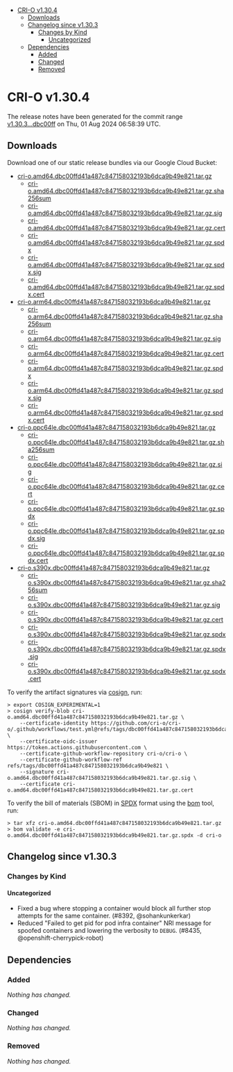 - [CRI-O v1.30.4](#cri-o-v1304)
  - [Downloads](#downloads)
  - [Changelog since v1.30.3](#changelog-since-v1303)
    - [Changes by Kind](#changes-by-kind)
      - [Uncategorized](#uncategorized)
  - [Dependencies](#dependencies)
    - [Added](#added)
    - [Changed](#changed)
    - [Removed](#removed)

# CRI-O v1.30.4

The release notes have been generated for the commit range
[v1.30.3...dbc00ff](https://github.com/cri-o/cri-o/compare/v1.30.3...v1.30.4) on Thu, 01 Aug 2024 06:58:39 UTC.

## Downloads

Download one of our static release bundles via our Google Cloud Bucket:

- [cri-o.amd64.dbc00ffd41a487c847158032193b6dca9b49e821.tar.gz](https://storage.googleapis.com/cri-o/artifacts/cri-o.amd64.dbc00ffd41a487c847158032193b6dca9b49e821.tar.gz)
  - [cri-o.amd64.dbc00ffd41a487c847158032193b6dca9b49e821.tar.gz.sha256sum](https://storage.googleapis.com/cri-o/artifacts/cri-o.amd64.dbc00ffd41a487c847158032193b6dca9b49e821.tar.gz.sha256sum)
  - [cri-o.amd64.dbc00ffd41a487c847158032193b6dca9b49e821.tar.gz.sig](https://storage.googleapis.com/cri-o/artifacts/cri-o.amd64.dbc00ffd41a487c847158032193b6dca9b49e821.tar.gz.sig)
  - [cri-o.amd64.dbc00ffd41a487c847158032193b6dca9b49e821.tar.gz.cert](https://storage.googleapis.com/cri-o/artifacts/cri-o.amd64.dbc00ffd41a487c847158032193b6dca9b49e821.tar.gz.cert)
  - [cri-o.amd64.dbc00ffd41a487c847158032193b6dca9b49e821.tar.gz.spdx](https://storage.googleapis.com/cri-o/artifacts/cri-o.amd64.dbc00ffd41a487c847158032193b6dca9b49e821.tar.gz.spdx)
  - [cri-o.amd64.dbc00ffd41a487c847158032193b6dca9b49e821.tar.gz.spdx.sig](https://storage.googleapis.com/cri-o/artifacts/cri-o.amd64.dbc00ffd41a487c847158032193b6dca9b49e821.tar.gz.spdx.sig)
  - [cri-o.amd64.dbc00ffd41a487c847158032193b6dca9b49e821.tar.gz.spdx.cert](https://storage.googleapis.com/cri-o/artifacts/cri-o.amd64.dbc00ffd41a487c847158032193b6dca9b49e821.tar.gz.spdx.cert)
- [cri-o.arm64.dbc00ffd41a487c847158032193b6dca9b49e821.tar.gz](https://storage.googleapis.com/cri-o/artifacts/cri-o.arm64.dbc00ffd41a487c847158032193b6dca9b49e821.tar.gz)
  - [cri-o.arm64.dbc00ffd41a487c847158032193b6dca9b49e821.tar.gz.sha256sum](https://storage.googleapis.com/cri-o/artifacts/cri-o.arm64.dbc00ffd41a487c847158032193b6dca9b49e821.tar.gz.sha256sum)
  - [cri-o.arm64.dbc00ffd41a487c847158032193b6dca9b49e821.tar.gz.sig](https://storage.googleapis.com/cri-o/artifacts/cri-o.arm64.dbc00ffd41a487c847158032193b6dca9b49e821.tar.gz.sig)
  - [cri-o.arm64.dbc00ffd41a487c847158032193b6dca9b49e821.tar.gz.cert](https://storage.googleapis.com/cri-o/artifacts/cri-o.arm64.dbc00ffd41a487c847158032193b6dca9b49e821.tar.gz.cert)
  - [cri-o.arm64.dbc00ffd41a487c847158032193b6dca9b49e821.tar.gz.spdx](https://storage.googleapis.com/cri-o/artifacts/cri-o.arm64.dbc00ffd41a487c847158032193b6dca9b49e821.tar.gz.spdx)
  - [cri-o.arm64.dbc00ffd41a487c847158032193b6dca9b49e821.tar.gz.spdx.sig](https://storage.googleapis.com/cri-o/artifacts/cri-o.arm64.dbc00ffd41a487c847158032193b6dca9b49e821.tar.gz.spdx.sig)
  - [cri-o.arm64.dbc00ffd41a487c847158032193b6dca9b49e821.tar.gz.spdx.cert](https://storage.googleapis.com/cri-o/artifacts/cri-o.arm64.dbc00ffd41a487c847158032193b6dca9b49e821.tar.gz.spdx.cert)
- [cri-o.ppc64le.dbc00ffd41a487c847158032193b6dca9b49e821.tar.gz](https://storage.googleapis.com/cri-o/artifacts/cri-o.ppc64le.dbc00ffd41a487c847158032193b6dca9b49e821.tar.gz)
  - [cri-o.ppc64le.dbc00ffd41a487c847158032193b6dca9b49e821.tar.gz.sha256sum](https://storage.googleapis.com/cri-o/artifacts/cri-o.ppc64le.dbc00ffd41a487c847158032193b6dca9b49e821.tar.gz.sha256sum)
  - [cri-o.ppc64le.dbc00ffd41a487c847158032193b6dca9b49e821.tar.gz.sig](https://storage.googleapis.com/cri-o/artifacts/cri-o.ppc64le.dbc00ffd41a487c847158032193b6dca9b49e821.tar.gz.sig)
  - [cri-o.ppc64le.dbc00ffd41a487c847158032193b6dca9b49e821.tar.gz.cert](https://storage.googleapis.com/cri-o/artifacts/cri-o.ppc64le.dbc00ffd41a487c847158032193b6dca9b49e821.tar.gz.cert)
  - [cri-o.ppc64le.dbc00ffd41a487c847158032193b6dca9b49e821.tar.gz.spdx](https://storage.googleapis.com/cri-o/artifacts/cri-o.ppc64le.dbc00ffd41a487c847158032193b6dca9b49e821.tar.gz.spdx)
  - [cri-o.ppc64le.dbc00ffd41a487c847158032193b6dca9b49e821.tar.gz.spdx.sig](https://storage.googleapis.com/cri-o/artifacts/cri-o.ppc64le.dbc00ffd41a487c847158032193b6dca9b49e821.tar.gz.spdx.sig)
  - [cri-o.ppc64le.dbc00ffd41a487c847158032193b6dca9b49e821.tar.gz.spdx.cert](https://storage.googleapis.com/cri-o/artifacts/cri-o.ppc64le.dbc00ffd41a487c847158032193b6dca9b49e821.tar.gz.spdx.cert)
- [cri-o.s390x.dbc00ffd41a487c847158032193b6dca9b49e821.tar.gz](https://storage.googleapis.com/cri-o/artifacts/cri-o.s390x.dbc00ffd41a487c847158032193b6dca9b49e821.tar.gz)
  - [cri-o.s390x.dbc00ffd41a487c847158032193b6dca9b49e821.tar.gz.sha256sum](https://storage.googleapis.com/cri-o/artifacts/cri-o.s390x.dbc00ffd41a487c847158032193b6dca9b49e821.tar.gz.sha256sum)
  - [cri-o.s390x.dbc00ffd41a487c847158032193b6dca9b49e821.tar.gz.sig](https://storage.googleapis.com/cri-o/artifacts/cri-o.s390x.dbc00ffd41a487c847158032193b6dca9b49e821.tar.gz.sig)
  - [cri-o.s390x.dbc00ffd41a487c847158032193b6dca9b49e821.tar.gz.cert](https://storage.googleapis.com/cri-o/artifacts/cri-o.s390x.dbc00ffd41a487c847158032193b6dca9b49e821.tar.gz.cert)
  - [cri-o.s390x.dbc00ffd41a487c847158032193b6dca9b49e821.tar.gz.spdx](https://storage.googleapis.com/cri-o/artifacts/cri-o.s390x.dbc00ffd41a487c847158032193b6dca9b49e821.tar.gz.spdx)
  - [cri-o.s390x.dbc00ffd41a487c847158032193b6dca9b49e821.tar.gz.spdx.sig](https://storage.googleapis.com/cri-o/artifacts/cri-o.s390x.dbc00ffd41a487c847158032193b6dca9b49e821.tar.gz.spdx.sig)
  - [cri-o.s390x.dbc00ffd41a487c847158032193b6dca9b49e821.tar.gz.spdx.cert](https://storage.googleapis.com/cri-o/artifacts/cri-o.s390x.dbc00ffd41a487c847158032193b6dca9b49e821.tar.gz.spdx.cert)

To verify the artifact signatures via [cosign](https://github.com/sigstore/cosign), run:

```console
> export COSIGN_EXPERIMENTAL=1
> cosign verify-blob cri-o.amd64.dbc00ffd41a487c847158032193b6dca9b49e821.tar.gz \
    --certificate-identity https://github.com/cri-o/cri-o/.github/workflows/test.yml@refs/tags/dbc00ffd41a487c847158032193b6dca9b49e821 \
    --certificate-oidc-issuer https://token.actions.githubusercontent.com \
    --certificate-github-workflow-repository cri-o/cri-o \
    --certificate-github-workflow-ref refs/tags/dbc00ffd41a487c847158032193b6dca9b49e821 \
    --signature cri-o.amd64.dbc00ffd41a487c847158032193b6dca9b49e821.tar.gz.sig \
    --certificate cri-o.amd64.dbc00ffd41a487c847158032193b6dca9b49e821.tar.gz.cert
```

To verify the bill of materials (SBOM) in [SPDX](https://spdx.org) format using the [bom](https://sigs.k8s.io/bom) tool, run:

```console
> tar xfz cri-o.amd64.dbc00ffd41a487c847158032193b6dca9b49e821.tar.gz
> bom validate -e cri-o.amd64.dbc00ffd41a487c847158032193b6dca9b49e821.tar.gz.spdx -d cri-o
```

## Changelog since v1.30.3

### Changes by Kind

#### Uncategorized
 - Fixed a bug where stopping a container would block all further stop attempts for the same container. (#8392, @sohankunkerkar)
 - Reduced "Failed to get pid for pod infra container" NRI message for spoofed containers and lowering the verbosity to `DEBUG`. (#8435, @openshift-cherrypick-robot)

## Dependencies

### Added
_Nothing has changed._

### Changed
_Nothing has changed._

### Removed
_Nothing has changed._
